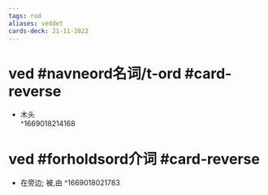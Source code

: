 ```yaml
---
tags: rod
aliases: veddet
cards-deck: 21-11-2022
---
```


# ved #navneord名词/t-ord #card-reverse 
- 木头  
^1669018214168

# ved #forholdsord介词 #card-reverse 
- 在旁边; 被,由
^1669018021783

